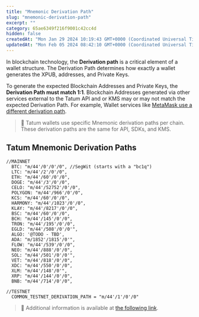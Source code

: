 ```yaml
---
title: "Mnemonic Derivation Path"
slug: "mnemonic-derivation-path"
excerpt: ""
category: 65ae6349f216f9001c42cc4d
hidden: false
createdAt: "Mon Jan 29 2024 10:19:43 GMT+0000 (Coordinated Universal Time)"
updatedAt: "Mon Feb 05 2024 08:42:10 GMT+0000 (Coordinated Universal Time)"
---
```

In blockchain technology, the **Derivation path** is a critical element of a wallet structure. The Derivation Path determines how exactly a wallet generates the XPUB, addresses, and Private Keys.

To generate the expected Blockchain Addresses and Private Keys, the **Derivation Path must match 1:1**. Blockchain Addresses generated via other services external to the Tatum API and or KMS may or may not match the expected Derivation Path. For example, Wallet services like [MetaMask use a different derivation path](https://metamask.zendesk.com/hc/en-us/articles/360060331752).

> 📘 Tatum wallets use specific Mnemonic derivation paths per chain. These derivation paths are the same for API, SDKs, and KMS.

## Tatum Mnemonic Derivation Paths

```Text JSON
//MAINNET
  BTC: "m/44'/0'/0'/0", //SegWit (starts with a "bc1q")
  LTC: "m/44'/2'/0'/0",
  ETH: "m/44'/60'/0'/0",
  DOGE: "m/44'/3'/0'/0",
  CELO: "m/44'/52752'/0'/0",
  POLYGON: "m/44'/966'/0'/0",
  KCS: "m/44'/60'/0'/0",
  HARMONY: "m/44'/1023'/0'/0",
  KLAY: "m/44'/8217'/0'/0",
  BSC: "m/44'/60'/0'/0",
  BCH: "m/44'/145'/0'/0",
  TRON: "m/44'/195'/0'/0",
  EGLD: "m/44'/508'/0'/0'",
  ALGO: '@TODO - TBD',
  ADA: "m/1852'/1815'/0'",
  FLOW: "m/44'/539'/0'/0",
  NEO: "m/44'/888'/0'/0",
  SOL: "m/44'/501'/0'/0'",
  VET: "m/44'/818'/0'/0",
  XDC: "m/44'/550'/0'/0",
  XLM: "m/44'/148'/0'",
  XRP: "m/44'/144'/0'/0",
  BNB: "m/44'/714'/0'/0",

//TESTNET
  COMMON_TESTNET_DERIVATION_PATH = "m/44'/1'/0'/0"
```

> 📘 Additional information is available at [the following link](https://github.com/tatumio/tatum-js/blob/ad5471b726ae3c0e0578862b480264f89b69b11d/src/constants.ts).
